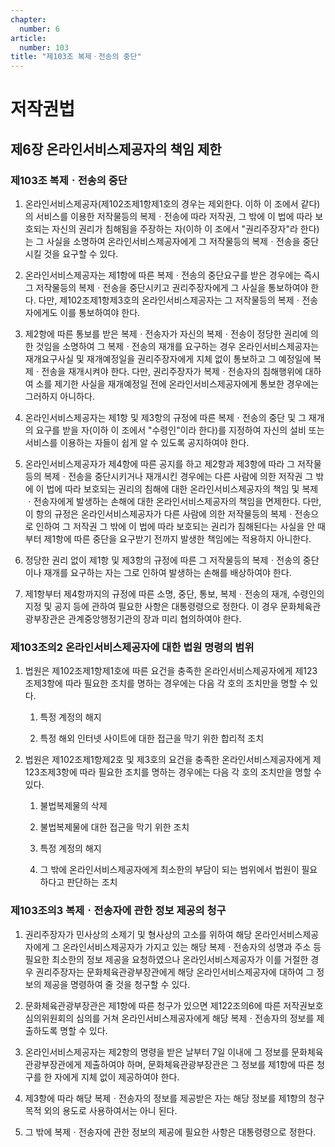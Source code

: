 ```yaml
---
chapter:
  number: 6
article:
  number: 103
title: "제103조 복제ㆍ전송의 중단"
---
```

# 저작권법

## 제6장 온라인서비스제공자의 책임 제한

### 제103조 복제ㆍ전송의 중단

1. 온라인서비스제공자(제102조제1항제1호의 경우는 제외한다. 이하 이 조에서 같다)의 서비스를 이용한 저작물등의 복제ㆍ전송에 따라 저작권, 그 밖에 이 법에 따라 보호되는 자신의 권리가 침해됨을 주장하는 자(이하 이 조에서 "권리주장자"라 한다)는 그 사실을 소명하여 온라인서비스제공자에게 그 저작물등의 복제ㆍ전송을 중단시킬 것을 요구할 수 있다.

2. 온라인서비스제공자는 제1항에 따른 복제ㆍ전송의 중단요구를 받은 경우에는 즉시 그 저작물등의 복제ㆍ전송을 중단시키고 권리주장자에게 그 사실을 통보하여야 한다. 다만, 제102조제1항제3호의 온라인서비스제공자는 그 저작물등의 복제ㆍ전송자에게도 이를 통보하여야 한다.

3. 제2항에 따른 통보를 받은 복제ㆍ전송자가 자신의 복제ㆍ전송이 정당한 권리에 의한 것임을 소명하여 그 복제ㆍ전송의 재개를 요구하는 경우 온라인서비스제공자는 재개요구사실 및 재개예정일을 권리주장자에게 지체 없이 통보하고 그 예정일에 복제ㆍ전송을 재개시켜야 한다. 다만, 권리주장자가 복제ㆍ전송자의 침해행위에 대하여 소를 제기한 사실을 재개예정일 전에 온라인서비스제공자에게 통보한 경우에는 그러하지 아니하다.

4. 온라인서비스제공자는 제1항 및 제3항의 규정에 따른 복제ㆍ전송의 중단 및 그 재개의 요구를 받을 자(이하 이 조에서 "수령인"이라 한다)를 지정하여 자신의 설비 또는 서비스를 이용하는 자들이 쉽게 알 수 있도록 공지하여야 한다.

5. 온라인서비스제공자가 제4항에 따른 공지를 하고 제2항과 제3항에 따라 그 저작물등의 복제ㆍ전송을 중단시키거나 재개시킨 경우에는 다른 사람에 의한 저작권 그 밖에 이 법에 따라 보호되는 권리의 침해에 대한 온라인서비스제공자의 책임 및 복제ㆍ전송자에게 발생하는 손해에 대한 온라인서비스제공자의 책임을 면제한다. 다만, 이 항의 규정은 온라인서비스제공자가 다른 사람에 의한 저작물등의 복제ㆍ전송으로 인하여 그 저작권 그 밖에 이 법에 따라 보호되는 권리가 침해된다는 사실을 안 때부터 제1항에 따른 중단을 요구받기 전까지 발생한 책임에는 적용하지 아니한다.

6. 정당한 권리 없이 제1항 및 제3항의 규정에 따른 그 저작물등의 복제ㆍ전송의 중단이나 재개를 요구하는 자는 그로 인하여 발생하는 손해를 배상하여야 한다.

7. 제1항부터 제4항까지의 규정에 따른 소명, 중단, 통보, 복제ㆍ전송의 재개, 수령인의 지정 및 공지 등에 관하여 필요한 사항은 대통령령으로 정한다. 이 경우 문화체육관광부장관은 관계중앙행정기관의 장과 미리 협의하여야 한다.

### 제103조의2 온라인서비스제공자에 대한 법원 명령의 범위

1. 법원은 제102조제1항제1호에 따른 요건을 충족한 온라인서비스제공자에게 제123조제3항에 따라 필요한 조치를 명하는 경우에는 다음 각 호의 조치만을 명할 수 있다.

    1. 특정 계정의 해지

    2. 특정 해외 인터넷 사이트에 대한 접근을 막기 위한 합리적 조치

2. 법원은 제102조제1항제2호 및 제3호의 요건을 충족한 온라인서비스제공자에게 제123조제3항에 따라 필요한 조치를 명하는 경우에는 다음 각 호의 조치만을 명할 수 있다.

    1. 불법복제물의 삭제

    2. 불법복제물에 대한 접근을 막기 위한 조치

    3. 특정 계정의 해지

    4. 그 밖에 온라인서비스제공자에게 최소한의 부담이 되는 범위에서 법원이 필요하다고 판단하는 조치

### 제103조의3 복제ㆍ전송자에 관한 정보 제공의 청구

1. 권리주장자가 민사상의 소제기 및 형사상의 고소를 위하여 해당 온라인서비스제공자에게 그 온라인서비스제공자가 가지고 있는 해당 복제ㆍ전송자의 성명과 주소 등 필요한 최소한의 정보 제공을 요청하였으나 온라인서비스제공자가 이를 거절한 경우 권리주장자는 문화체육관광부장관에게 해당 온라인서비스제공자에 대하여 그 정보의 제공을 명령하여 줄 것을 청구할 수 있다.

2. 문화체육관광부장관은 제1항에 따른 청구가 있으면 제122조의6에 따른 저작권보호심의위원회의 심의를 거쳐 온라인서비스제공자에게 해당 복제ㆍ전송자의 정보를 제출하도록 명할 수 있다.

3. 온라인서비스제공자는 제2항의 명령을 받은 날부터 7일 이내에 그 정보를 문화체육관광부장관에게 제출하여야 하며, 문화체육관광부장관은 그 정보를 제1항에 따른 청구를 한 자에게 지체 없이 제공하여야 한다.

4. 제3항에 따라 해당 복제ㆍ전송자의 정보를 제공받은 자는 해당 정보를 제1항의 청구 목적 외의 용도로 사용하여서는 아니 된다.

5. 그 밖에 복제ㆍ전송자에 관한 정보의 제공에 필요한 사항은 대통령령으로 정한다.
